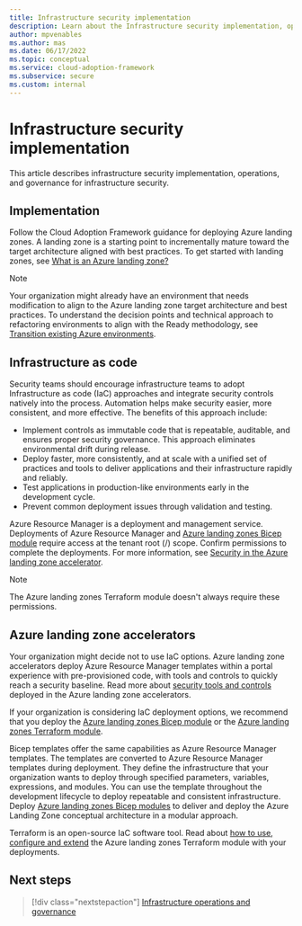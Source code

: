 ```yaml
---
title: Infrastructure security implementation
description: Learn about the Infrastructure security implementation, operations, and governance. Cloud Adoption Framework offers guidance for deploying Azure landing zones.
author: mpvenables
ms.author: mas
ms.date: 06/17/2022
ms.topic: conceptual
ms.service: cloud-adoption-framework
ms.subservice: secure
ms.custom: internal
---
```


# Infrastructure security implementation

This article describes infrastructure security implementation, operations, and governance for infrastructure security.

## Implementation

Follow the Cloud Adoption Framework guidance for deploying Azure landing zones. A landing zone is a starting point to incrementally mature toward the target architecture aligned with best practices. To get started with landing zones, see [What is an Azure landing zone?](../ready/landing-zone/index.md)

> [!NOTE]
> Your organization might already have an environment that needs modification to align to the Azure landing zone target architecture and best practices. To understand the decision points and technical approach to refactoring environments to align with the Ready methodology, see [Transition existing Azure environments](/azure/cloud-adoption-framework/ready/enterprise-scale/transition).

## Infrastructure as code

Security teams should encourage infrastructure teams to adopt Infrastructure as code (IaC) approaches and integrate security controls natively into the process. Automation helps make security easier, more consistent, and more effective. The benefits of this approach include:

- Implement controls as immutable code that is repeatable, auditable, and ensures proper security governance. This approach eliminates environmental drift during release.
- Deploy faster, more consistently, and at scale with a unified set of practices and tools to deliver applications and their infrastructure rapidly and reliably.
- Test applications in production-like environments early in the development cycle.
- Prevent common deployment issues through validation and testing.

Azure Resource Manager is a deployment and management service. Deployments of Azure Resource Manager and [Azure landing zones Bicep module](https://github.com/Azure/ALZ-Bicep) require access at the tenant root (/) scope. Confirm permissions to complete the deployments. For more information, see [Security in the Azure landing zone accelerator](/azure/role-based-access-control/elevate-access-global-admin).

> [!NOTE]
> The Azure landing zones Terraform module doesn't always require these permissions.

## Azure landing zone accelerators

Your organization might decide not to use IaC options. Azure landing zone accelerators deploy Azure Resource Manager templates within a portal experience with pre-provisioned code, with tools and controls to quickly reach a security baseline. Read more about [security tools and controls](/azure/cloud-adoption-framework/ready/landing-zone/design-area/security#security-in-the-azure-landing-zone-accelerator) deployed in the Azure landing zone accelerators.

If your organization is considering IaC deployment options, we recommend that you deploy the [Azure landing zones Bicep module](https://github.com/Azure/ALZ-Bicep) or the [Azure landing zones Terraform module](https://aka.ms/alz/tf).

Bicep templates offer the same capabilities as Azure Resource Manager templates. The templates are converted to Azure Resource Manager templates during deployment. They define the infrastructure that your organization wants to deploy through specified parameters, variables, expressions, and modules. You can use the template throughout the development lifecycle to deploy repeatable and consistent infrastructure. Deploy [Azure landing zones Bicep modules](https://github.com/Azure/ALZ-Bicep) to deliver and deploy the Azure Landing Zone conceptual architecture in a modular approach.

Terraform is an open-source IaC software tool. Read about [how to use, configure and extend](https://aka.ms/alz/tf) the Azure landing zones Terraform module with your deployments.

## Next steps

> [!div class="nextstepaction"]
> [Infrastructure operations and governance](infrastructure-security-operations-governance.md)
